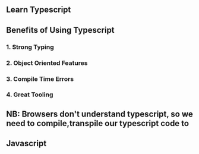 ## Learn Typescript


## Benefits of Using Typescript

### 1. Strong Typing
### 2. Object Oriented Features
### 3. Compile Time Errors
### 4. Great Tooling

## NB: Browsers don't understand typescript, so we need to compile,transpile our typescript code to
## Javascript  
